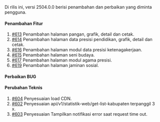 Di rilis ini, versi 2504.0.0 berisi penambahan dan perbaikan yang diminta pengguna.

#### Penambahan Fitur

1. [#613](https://github.com/OpenSID/OpenKab/issues/613) Penambahan halaman pangan, grafik, detail dan cetak.
2. [#614](https://github.com/OpenSID/OpenKab/issues/614) Penambahan halaman data presisi pendidikan, grafik, detail dan cetak.
3. [#616](https://github.com/OpenSID/OpenKab/issues/616) Penambahan halaman modul data presisi ketenagakerjaan.
4. [#615](https://github.com/OpenSID/OpenKab/issues/615) Penambahan halaman seni budaya.
5. [#617](https://github.com/OpenSID/OpenKab/issues/617) Penambahan halaman modul agama presisi.
6. [#619](https://github.com/OpenSID/OpenKab/issues/619) Penambahan halaman jaminan sosial. 

#### Perbaikan BUG

#### Perubahan Teknis

1. [#604](https://github.com/OpenSID/OpenKab/issues/604) Penyesuaian load CDN.
2. [#602](https://github.com/OpenSID/OpenKab/issues/602) Penyesuaian api/v1/statistik-web/get-list-kabupaten terpanggil 3 x.
3. [#603](https://github.com/OpenSID/OpenKab/issues/603) Penyesuaian Tampilkan notifikasi error saat request time out.
